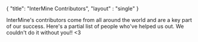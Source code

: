{
  "title": "InterMine Contributors",
  "layout" : "single"
}

<p>InterMine's contributors come from all around the world and are a key part of our success. Here's a partial list of people who've helped us out. We couldn't do it without you!! &lt;3</p>
